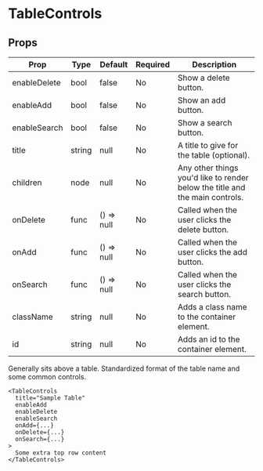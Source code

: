 TableControls
=============


Props
-----

Prop                  | Type     | Default                   | Required | Description
--------------------- | -------- | ------------------------- | -------- | -----------
enableDelete|bool|false|No|Show a delete button.
enableAdd|bool|false|No|Show an add button.
enableSearch|bool|false|No|Show a search button.
title|string|null|No|A title to give for the table (optional).
children|node|null|No|Any other things you'd like to render below the title and the main controls.
onDelete|func|() => null|No|Called when the user clicks the delete button.
onAdd|func|() => null|No|Called when the user clicks the add button.
onSearch|func|() => null|No|Called when the user clicks the search button.
className|string|null|No|Adds a class name to the container element.
id|string|null|No|Adds an id to the container element.

Generally sits above a table. Standardized format of the table name and some common controls.

```
<TableControls
  title="Sample Table"
  enableAdd
  enableDelete
  enableSearch
  onAdd={...}
  onDelete={...}
  onSearch={...}
>
  Some extra top row content
</TableControls>
```
